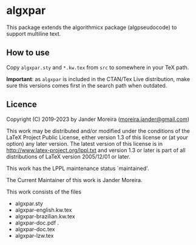 # algxpar
This package extends the algorithmicx package (algpseudocode) to support multiline text.

## How to use
Copy `algxpar.sty` and `*.kw.tex` from `src` to somewhere in your TeX path.

**Important**: as `algxpar` is included in the CTAN/Tex Live distribution, make sure this versions comes first in the search path when outdated.

## Licence
Copyright (C) 2019-2023 by Jander Moreira (moreira.jander@gmail.com)

This work may be distributed and/or modified under the
conditions of the LaTeX Project Public License, either version 1.3
of this license or (at your option) any later version.
The latest version of this license is in
   http://www.latex-project.org/lppl.txt
and version 1.3 or later is part of all distributions of LaTeX
version 2005/12/01 or later.

This work has the LPPL maintenance status `maintained'.

The Current Maintainer of this work is Jander Moreira.

This work consists of the files 
* algxpar.sty
* algxpar-english.kw.tex
* algxpar-brazilian.kw.tex
* algxpar-doc.pdf             .
* algxpar-doc.tex
* algxpar-lzw.tex
